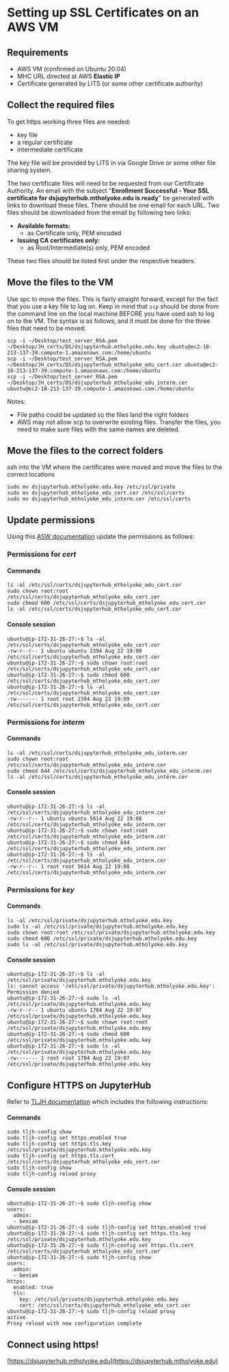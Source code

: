 # Setting up SSL Certificates on an AWS VM

## Requirements

 - AWS VM (confirmed on Ubuntu 20.04)
 - MHC URL directed at AWS **Elastic IP**
 - Certificate generated by LITS (or some other certificate authority)

## Collect the required files

To get https working three files are needed:

- key file
- a regular certificate
- intermediate certificate

The key file will be provided by LITS in via Google Drive or some other file sharing system. 

The two certificate files will need to be requested from our Certificate Authority. An email with the subject "**Enrollment Successful - Your SSL certificate for dsjupyterhub.mtholyoke.edu is ready**" be generated with links to download these files. There should be one email for each URL. Two files should be downloaded from the email by following two links:

- **Available formats:**
	- as Certificate only, PEM encoded
- **Issuing CA certificates only:**
	-  as Root/Intermediate(s) only, PEM encoded

These two files should be listed first under the respective headers. 

## Move the files to the VM

Use spc to move the files. This is fairly straight forward, except for the fact that you use a key file to log on. Keep in mind that `scp` should be done from the command line on the local machine BEFORE you have used ssh to log on to the VM. The syntax is as follows, and it must be done for the three files that need to be moved:

```
scp -i ~/Desktop/test_server_RSA.pem ~/Desktop/JH_certs/DS/dsjupyterhub.mtholyoke.edu.key ubuntu@ec2-18-213-137-39.compute-1.amazonaws.com:/home/ubuntu
scp -i ~/Desktop/test_server_RSA.pem ~/Desktop/JH_certs/DS/dsjupyterhub_mtholyoke_edu_cert.cer ubuntu@ec2-18-213-137-39.compute-1.amazonaws.com:/home/ubuntu
scp -i ~/Desktop/test_server_RSA.pem ~/Desktop/JH_certs/DS/dsjupyterhub_mtholyoke_edu_interm.cer ubuntu@ec2-18-213-137-39.compute-1.amazonaws.com:/home/ubuntu
```

Notes: 

- File paths could be updated so the files land the right folders
- AWS may not allow scp to overwrite existing files. Transfer the files, you need to make sure files with the same names are deleted. 

## Move the files to the correct folders
ssh into the VM where the certificates were moved and move the files to the correct locations

```
sudo mv dsjupyterhub.mtholyoke.edu.key /etc/ssl/private
sudo mv dsjupyterhub_mtholyoke_edu_cert.cer /etc/ssl/certs
sudo mv dsjupyterhub_mtholyoke_edu_interm.cer /etc/ssl/certs
```

## Update permissions

Using this [ASW documentation](https://docs.aws.amazon.com/AWSEC2/latest/UserGuide/SSL-on-amazon-linux-2.html) update the permissions as follows: 

### Permissions for *cert*

#### Commands

```
ls -al /etc/ssl/certs/dsjupyterhub_mtholyoke_edu_cert.cer
sudo chown root:root /etc/ssl/certs/dsjupyterhub_mtholyoke_edu_cert.cer
sudo chmod 600 /etc/ssl/certs/dsjupyterhub_mtholyoke_edu_cert.cer
ls -al /etc/ssl/certs/dsjupyterhub_mtholyoke_edu_cert.cer
```

#### Console session

```console
ubuntu@ip-172-31-26-27:~$ ls -al /etc/ssl/certs/dsjupyterhub_mtholyoke_edu_cert.cer
-rw-r--r-- 1 ubuntu ubuntu 2394 Aug 22 19:09 /etc/ssl/certs/dsjupyterhub_mtholyoke_edu_cert.cer
ubuntu@ip-172-31-26-27:~$ sudo chown root:root /etc/ssl/certs/dsjupyterhub_mtholyoke_edu_cert.cer
ubuntu@ip-172-31-26-27:~$ sudo chmod 600 /etc/ssl/certs/dsjupyterhub_mtholyoke_edu_cert.cer
ubuntu@ip-172-31-26-27:~$ ls -al /etc/ssl/certs/dsjupyterhub_mtholyoke_edu_cert.cer
-rw------- 1 root root 2394 Aug 22 19:09 /etc/ssl/certs/dsjupyterhub_mtholyoke_edu_cert.cer
```

### Permissions for *interm*

#### Commands

```
ls -al /etc/ssl/certs/dsjupyterhub_mtholyoke_edu_interm.cer
sudo chown root:root /etc/ssl/certs/dsjupyterhub_mtholyoke_edu_interm.cer
sudo chmod 644 /etc/ssl/certs/dsjupyterhub_mtholyoke_edu_interm.cer
ls -al /etc/ssl/certs/dsjupyterhub_mtholyoke_edu_interm.cer
```

#### Console session

```console
ubuntu@ip-172-31-26-27:~$ ls -al /etc/ssl/certs/dsjupyterhub_mtholyoke_edu_interm.cer
-rw-r--r-- 1 ubuntu ubuntu 5614 Aug 22 19:08 /etc/ssl/certs/dsjupyterhub_mtholyoke_edu_interm.cer
ubuntu@ip-172-31-26-27:~$ sudo chown root:root /etc/ssl/certs/dsjupyterhub_mtholyoke_edu_interm.cer
ubuntu@ip-172-31-26-27:~$ sudo chmod 644 /etc/ssl/certs/dsjupyterhub_mtholyoke_edu_interm.cer
ubuntu@ip-172-31-26-27:~$ ls -al /etc/ssl/certs/dsjupyterhub_mtholyoke_edu_interm.cer
-rw-r--r-- 1 root root 5614 Aug 22 19:08 /etc/ssl/certs/dsjupyterhub_mtholyoke_edu_interm.cer
```

### Permissions for *key*

#### Commands

```
ls -al /etc/ssl/private/dsjupyterhub.mtholyoke.edu.key
sudo ls -al /etc/ssl/private/dsjupyterhub.mtholyoke.edu.key
sudo chown root:root /etc/ssl/private/dsjupyterhub.mtholyoke.edu.key
sudo chmod 600 /etc/ssl/private/dsjupyterhub.mtholyoke.edu.key
sudo ls -al /etc/ssl/private/dsjupyterhub.mtholyoke.edu.key
```

#### Console session

```console
ubuntu@ip-172-31-26-27:~$ ls -al /etc/ssl/private/dsjupyterhub.mtholyoke.edu.key
ls: cannot access '/etc/ssl/private/dsjupyterhub.mtholyoke.edu.key': Permission denied
ubuntu@ip-172-31-26-27:~$ sudo ls -al /etc/ssl/private/dsjupyterhub.mtholyoke.edu.key
-rw-r--r-- 1 ubuntu ubuntu 1704 Aug 22 19:07 /etc/ssl/private/dsjupyterhub.mtholyoke.edu.key
ubuntu@ip-172-31-26-27:~$ sudo chown root:root /etc/ssl/private/dsjupyterhub.mtholyoke.edu.key
ubuntu@ip-172-31-26-27:~$ sudo chmod 600 /etc/ssl/private/dsjupyterhub.mtholyoke.edu.key
ubuntu@ip-172-31-26-27:~$ sudo ls -al /etc/ssl/private/dsjupyterhub.mtholyoke.edu.key
-rw------- 1 root root 1704 Aug 22 19:07 /etc/ssl/private/dsjupyterhub.mtholyoke.edu.key
```

## Configure HTTPS on JupyterHub
Refer to [TLJH documentation](https://tljh.jupyter.org/en/latest/howto/admin/https.html#manual-https-with-existing-key-and-certificate) which includes the following instructions:

#### Commands

```
sudo tljh-config show
sudo tljh-config set https.enabled true
sudo tljh-config set https.tls.key /etc/ssl/private/dsjupyterhub.mtholyoke.edu.key
sudo tljh-config set https.tls.cert /etc/ssl/certs/dsjupyterhub_mtholyoke_edu_cert.cer
sudo tljh-config show
sudo tljh-config reload proxy
```

#### Console session

```console
ubuntu@ip-172-31-26-27:~$ sudo tljh-config show
users:
  admin:
  - beniam
ubuntu@ip-172-31-26-27:~$ sudo tljh-config set https.enabled true
ubuntu@ip-172-31-26-27:~$ sudo tljh-config set https.tls.key /etc/ssl/private/dsjupyterhub.mtholyoke.edu.key
ubuntu@ip-172-31-26-27:~$ sudo tljh-config set https.tls.cert /etc/ssl/certs/dsjupyterhub_mtholyoke_edu_cert.cer
ubuntu@ip-172-31-26-27:~$ sudo tljh-config show
users:
  admin:
  - beniam
https:
  enabled: true
  tls:
    key: /etc/ssl/private/dsjupyterhub.mtholyoke.edu.key
    cert: /etc/ssl/certs/dsjupyterhub_mtholyoke_edu_cert.cer
ubuntu@ip-172-31-26-27:~$ sudo tljh-config reload proxy
active
Proxy reload with new configuration complete
```

## Connect using https!

[https://dsjupyterhub.mtholyoke.edu](https://dsjupyterhub.mtholyoke.edu)


